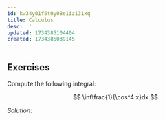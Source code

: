 ```yaml
---
id: kw34y01f5t0y08e1izi31xq
title: Calculus
desc: ''
updated: 1734385104404
created: 1734385039145
---
```


## Exercises

Compute the following integral:

$$
\int\frac{1}{\cos^4 x}dx
$$

_Solution_:
